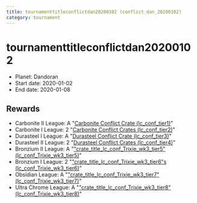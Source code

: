 ```yaml
---
title: tournamenttitleconflictdan20200102 (conflict_dan_20200102)
category: tournament
---
```

# tournamenttitleconflictdan20200102

  * Planet: Dandoran
  * Start date: 2020-01-02
  * End date: 2020-01-08

## Rewards

  * Carbonite II League: A "[Carbonite Conflict Crate (lc_conf_tier1)](lc_conf_tier1.html)"
  * Carbonite I League: 2 "[Carbonite Conflict Crates (lc_conf_tier2)](lc_conf_tier2.html)"
  * Durasteel I League: A "[Durasteel Conflict Crate (lc_conf_tier3)](lc_conf_tier3.html)"
  * Durasteel II League: 2 "[Durasteel Conflict Crates (lc_conf_tier4)](lc_conf_tier4.html)"
  * Bronzium II League: A "["crate_title_lc_conf_Trixie_wk3_tier5" (lc_conf_Trixie_wk3_tier5)](lc_conf_Trixie_wk3_tier5.html)"
  * Bronzium I League: 2 "["crate_title_lc_conf_Trixie_wk3_tier6"s (lc_conf_Trixie_wk3_tier6)](lc_conf_Trixie_wk3_tier6.html)"
  * Obsidian League: A "["crate_title_lc_conf_Trixie_wk3_tier7" (lc_conf_Trixie_wk3_tier7)](lc_conf_Trixie_wk3_tier7.html)"
  * Ultra Chrome League: A "["crate_title_lc_conf_Trixie_wk3_tier8" (lc_conf_Trixie_wk3_tier8)](lc_conf_Trixie_wk3_tier8.html)"
